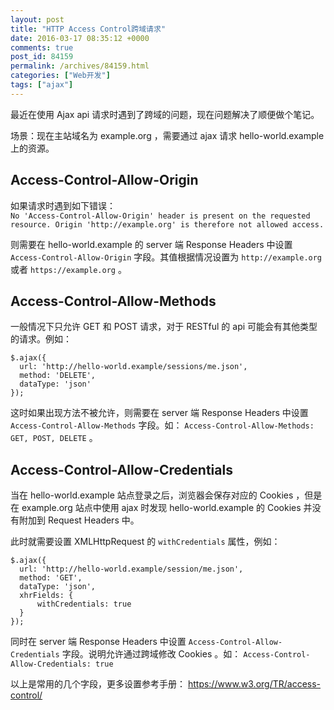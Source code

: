 ```yaml
---
layout: post
title: "HTTP Access Control跨域请求"
date: 2016-03-17 08:35:12 +0000
comments: true
post_id: 84159
permalink: /archives/84159.html
categories: ["Web开发"]
tags: ["ajax"]
---
```


最近在使用 Ajax api 请求时遇到了跨域的问题，现在问题解决了顺便做个笔记。  

场景：现在主站域名为 example.org ，需要通过 ajax 请求 hello-world.example 上的资源。

## Access-Control-Allow-Origin

如果请求时遇到如下错误：  
`No 'Access-Control-Allow-Origin' header is present on the requested resource. Origin 'http://example.org' is therefore not allowed access.`

则需要在 hello-world.example 的 server 端 Response Headers 中设置 `Access-Control-Allow-Origin` 字段。其值根据情况设置为 `http://example.org` 或者 `https://example.org` 。

## Access-Control-Allow-Methods

一般情况下只允许 GET 和 POST 请求，对于 RESTful 的 api 可能会有其他类型的请求。例如：

```
$.ajax({
  url: 'http://hello-world.example/sessions/me.json',
  method: 'DELETE',
  dataType: 'json'
});
```

这时如果出现方法不被允许，则需要在 server 端 Response Headers 中设置 `Access-Control-Allow-Methods` 字段。如： `Access-Control-Allow-Methods: GET, POST, DELETE` 。


## Access-Control-Allow-Credentials

当在 hello-world.example 站点登录之后，浏览器会保存对应的 Cookies ，但是在 example.org 站点中使用 ajax 时发现 hello-world.example 的 Cookies 并没有附加到 Request Headers 中。

此时就需要设置 XMLHttpRequest 的 `withCredentials` 属性，例如：

```
$.ajax({
  url: 'http://hello-world.example/session/me.json',
  method: 'GET',
  dataType: 'json',
  xhrFields: {
      withCredentials: true
  }
});
```

同时在 server 端 Response Headers 中设置 `Access-Control-Allow-Credentials` 字段。说明允许通过跨域修改 Cookies 。如： `Access-Control-Allow-Credentials: true`


以上是常用的几个字段，更多设置参考手册： https://www.w3.org/TR/access-control/

